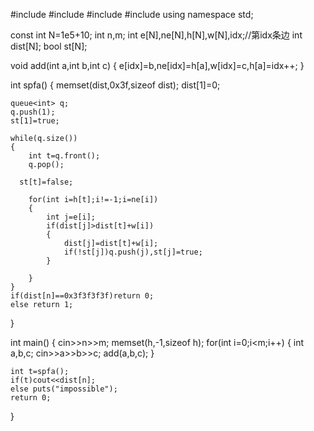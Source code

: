 #include<iostream>
#include<algorithm>
#include<cstring>
#include<queue>
using namespace std;

const int N=1e5+10;
int n,m;
int e[N],ne[N],h[N],w[N],idx;//第idx条边
int dist[N];
bool st[N];

void add(int a,int b,int c)
{
    e[idx]=b,ne[idx]=h[a],w[idx]=c,h[a]=idx++;
}

int spfa()
{
    memset(dist,0x3f,sizeof dist);
    dist[1]=0;
    
    queue<int> q;
    q.push(1);
    st[1]=true;
    
    while(q.size())
    {
        int t=q.front();
        q.pop();
        
      st[t]=false;
        
        for(int i=h[t];i!=-1;i=ne[i])
        {
            int j=e[i];
            if(dist[j]>dist[t]+w[i])
            {
                dist[j]=dist[t]+w[i];
                if(!st[j])q.push(j),st[j]=true;
            }
           
        }
    }
    if(dist[n]==0x3f3f3f3f)return 0;
    else return 1;
}

int main()
{
    cin>>n>>m;
    memset(h,-1,sizeof h);
    for(int i=0;i<m;i++)
    {
        int a,b,c;
        cin>>a>>b>>c;
        add(a,b,c);
    }
    
    int t=spfa();
    if(t)cout<<dist[n];
    else puts("impossible");
    return 0;
}
